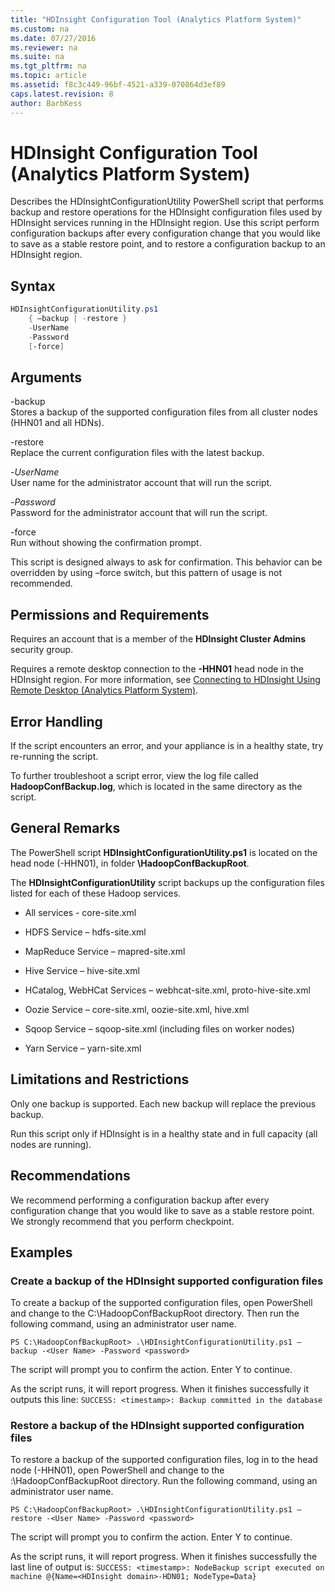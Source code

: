 ```yaml
---
title: "HDInsight Configuration Tool (Analytics Platform System)"
ms.custom: na
ms.date: 07/27/2016
ms.reviewer: na
ms.suite: na
ms.tgt_pltfrm: na
ms.topic: article
ms.assetid: f8c3c449-96bf-4521-a339-070864d3ef89
caps.latest.revision: 8
author: BarbKess
---
```

# HDInsight Configuration Tool (Analytics Platform System)
Describes the HDInsightConfigurationUtility PowerShell script that performs backup and restore operations for the HDInsight configuration files used by HDInsight services running in the HDInsight region. Use this script perform configuration backups after every configuration change that you would like to save as a stable restore point, and to restore a configuration backup to an HDInsight region.  
  
## Syntax  
  
```powershell  
HDInsightConfigurationUtility.ps1   
    { –backup | -restore }  
    -UserName  
    -Password  
    [-force]  
```  
  
## Arguments  
-backup  
Stores a backup of the supported configuration files from all cluster nodes (HHN01 and all HDNs).  
  
-restore  
Replace the current configuration files with the latest backup.  
  
-*UserName*  
User name for the administrator account that will run the script.  
  
-*Password*  
Password for the administrator account that will run the script.  
  
-force  
Run without showing the confirmation prompt.  
  
This script is designed always to ask for confirmation. This behavior can be overridden by using –force switch, but this pattern of usage is not recommended.  
  
## Permissions and Requirements  
Requires an account that is a member of the **HDInsight Cluster Admins** security group.  
  
Requires a remote desktop connection to the **<HDInsight Domain>-HHN01** head node in the HDInsight region. For more information, see [Connecting to HDInsight Using Remote Desktop &#40;Analytics Platform System&#41;](../hdinsight/connecting-to-hdinsight-using-remote-desktop-analytics-platform-system.md).  
  
## Error Handling  
If the script encounters an error, and your appliance is in a healthy state, try re-running the script.  
  
To further troubleshoot a script error, view the log file called **HadoopConfBackup.log**, which is located in the same directory as the script.  
  
## General Remarks  
The PowerShell script **HDInsightConfigurationUtility.ps1** is located on the head node (<HDInsight domain name>-HHN01), in folder **<OS drive>\HadoopConfBackupRoot**.  
  
The **HDInsightConfigurationUtility** script backups up the configuration files listed for each of these Hadoop services.  
  
-   All services - core-site.xml  
  
-   HDFS Service – hdfs-site.xml  
  
-   MapReduce Service – mapred-site.xml  
  
-   Hive Service – hive-site.xml  
  
-   HCatalog, WebHCat Services – webhcat-site.xml, proto-hive-site.xml  
  
-   Oozie Service – core-site.xml, oozie-site.xml, hive.xml  
  
-   Sqoop Service – sqoop-site.xml (including files on worker nodes)  
  
-   Yarn Service – yarn-site.xml  
  
## Limitations and Restrictions  
Only one backup is supported. Each new backup will replace the previous backup.  
  
Run this script only if HDInsight is in a healthy state and in full capacity (all nodes are running).  
  
## Recommendations  
We recommend performing a configuration backup after every configuration change that you would like to save as a stable restore point. We strongly recommend that you perform checkpoint.  
  
## Examples  
  
### Create a backup of the HDInsight supported configuration files  
To create a backup of the supported configuration files, open PowerShell and change to the C:\HadoopConfBackupRoot directory.  Then run the following command, using an administrator user name.  
  
```  
PS C:\HadoopConfBackupRoot> .\HDInsightConfigurationUtility.ps1 –backup -<User Name> -Password <password>  
```  
  
The script will prompt you to confirm the action. Enter Y to continue.  
  
As the script runs, it will report progress. When it finishes successfully it outputs this line: `SUCCESS: <timestamp>: Backup committed in the database`  
  
### Restore a backup of the HDInsight supported configuration files  
To restore a backup of the supported configuration files, log in to the head node (<HDInsight Domain>-HHN01), open PowerShell and change to the <OS-Drive>:\HadoopConfBackupRoot directory. Run the following command, using an administrator user name.  
  
```  
PS C:\HadoopConfBackupRoot> .\HDInsightConfigurationUtility.ps1 –restore -<User Name> -Password <password>  
```  
  
The script will prompt you to confirm the action. Enter Y to continue.  
  
As the script runs, it will report progress. When it finishes successfully the last line of output is: `SUCCESS: <timestamp>: NodeBackup script executed on machine @{Name=<HDInsight domain>-HDN01; NodeType=Data}`  
  
